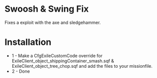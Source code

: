 # Swoosh & Swing Fix
Fixes a exploit with the axe and sledgehammer. 

# Installation
- 1 - Make a CfgExileCustomCode override for ExileClient_object_shippingContainer_smash.sqf & ExileClient_object_tree_chop.sqf and add the files to your missionfile.
- 2 - Done
